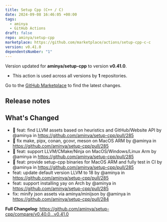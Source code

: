 ```yaml
---
title: Setup Cpp (C++ / C)
date: 2024-09-08 16:46:05 +00:00
tags:
  - aminya
  - GitHub Actions
draft: false
repo: aminya/setup-cpp
marketplace: https://github.com/marketplace/actions/setup-cpp-c-c
version: v0.41.0
dependentsNumber: "1"
---
```



Version updated for **aminya/setup-cpp** to version **v0.41.0**.
- This action is used across all versions by **1** repositories.

Go to the [GitHub Marketplace](https://github.com/marketplace/actions/setup-cpp-c-c) to find the latest changes.

## Release notes

## What's Changed
* 🎉 feat: find LLVM assets based on heuristics and GitHub/Website API  by @aminya in https://github.com/aminya/setup-cpp/pull/285
* 🎉 fix make, pipx, conan, gcovr, meson on MacOS ARM  by @aminya in https://github.com/aminya/setup-cpp/pull/285
* 🎉 feat: support LLVM/CMake/Ninja on MacOS/Windows/Linux Arm  by @aminya in https://github.com/aminya/setup-cpp/pull/285
* 🎉 feat: provide setup-cpp binaries for MacOS ARM and fully test in CI  by @aminya in https://github.com/aminya/setup-cpp/pull/285
* feat: update default version LLVM to 18  by @aminya in https://github.com/aminya/setup-cpp/pull/285
* feat: support installing yay on Arch  by @aminya in https://github.com/aminya/setup-cpp/pull/285
* fix: minify json assets via aminya/minijson  by @aminya in https://github.com/aminya/setup-cpp/pull/284


**Full Changelog**: https://github.com/aminya/setup-cpp/compare/v0.40.0...v0.41.0
